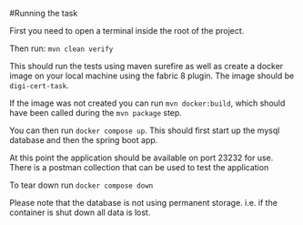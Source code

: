 #Running the task

First you need to open a terminal inside the root of the project.

Then run: ```mvn clean verify```

This should run the tests using maven surefire as well
as create a docker image on your local machine using the fabric 8 plugin. 
The image should be ```digi-cert-task```.

If the image was not created you can run ```mvn docker:build```, which should have been called during the ```mvn package``` step.

You can then run ```docker compose up```. This should first start up the mysql database and then the spring boot app.

At this point the application should be available on port 23232 for use. There is a postman collection that can be used to test the application

To tear down run ```docker compose down```

Please note that the database is not using permanent storage. i.e. if the container is shut down all data is lost.